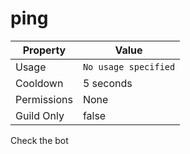 # ping

| Property | Value |
|----------|-------|
| Usage | `No usage specified` |
| Cooldown | 5 seconds |
| Permissions | None |
| Guild Only | false |

Check the bot